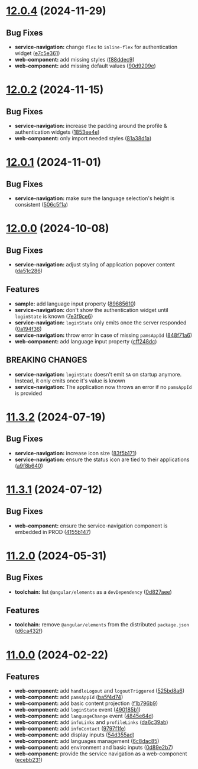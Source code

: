 # [12.0.4](https://github.com/oblique-bit/oblique/compare/12.0.3...12.0.4) (2024-11-29)

## Bug Fixes

- **service-navigation:** change `flex` to `inline-flex` for authentication widget ([e7c5e361](https://github.com/oblique-bit/oblique/commit/e7c5e361b077a756d17145459838e213d1ac5685))
- **web-component:** add missing styles ([f88ddec9](https://github.com/oblique-bit/oblique/commit/f88ddec90198727b6dfefe7b1cb079a93d7ca3d1))
- **web-component:** add missing default values ([90d9209e](https://github.com/oblique-bit/oblique/commit/90d9209ee6de9b0aa1dc444eb17ec512572d7138))

# [12.0.2](https://github.com/oblique-bit/oblique/compare/12.0.1...12.0.2) (2024-11-15)

## Bug Fixes

- **service-navigation:** increase the padding around the profile & authentication widgets ([1853ee4e](https://github.com/oblique-bit/oblique/commit/1853ee4e279688567e1936f60f261af2a7665abc))
- **web-component:** only import needed styles ([81a38d1a](https://github.com/oblique-bit/oblique/commit/81a38d1a9291eab822e7a13a31d88ef16003b731))

# [12.0.1](https://github.com/oblique-bit/oblique/compare/12.0.0...12.0.1) (2024-11-01)

## Bug Fixes

- **service-navigation:** make sure the language selection's height is consistent ([506c5f1a](https://github.com/oblique-bit/oblique/commit/506c5f1a7a4c7743867e9d3dcd22cb0c77f2ee5d))

# [12.0.0](https://github.com/oblique-bit/oblique/compare/11.3.4...12.0.0) (2024-10-08)

## Bug Fixes

- **service-navigation:** adjust styling of application popover content ([da51c286](https://github.com/oblique-bit/oblique/commit/da51c28613575d613abd3dc83519392d3e6aab22))

## Features

- **sample:** add language input property ([89685610](https://github.com/oblique-bit/oblique/commit/89685610d338caf5ff7b42313d2059617bd5387e))
- **service-navigation:** don't show the authentication widget until `loginState` is known ([7e3f9ce6](https://github.com/oblique-bit/oblique/commit/7e3f9ce606e511e0a101f7c6f7a9362e9f54fdaa))
- **service-navigation:** `loginState` only emits once the server responded ([0a194f36](https://github.com/oblique-bit/oblique/commit/0a194f36694d0f6ac744676bb2f9370842193ac0))
- **service-navigation:** throw error in case of missing `pamsAppId` ([848f71a6](https://github.com/oblique-bit/oblique/commit/848f71a6eb4cf2d961aaaf110167e9b97f8d8d2f))
- **web-component:** add language input property ([cff248dc](https://github.com/oblique-bit/oblique/commit/cff248dc11e5019ba188ca0a42178ba4540e53da))

## BREAKING CHANGES

- **service-navigation:** `loginState` doesn't emit `SA` on startup anymore. Instead, it only emits once it's value is known
- **service-navigation:** The application now throws an error if no `pamsAppId` is provided

# [11.3.2](https://github.com/oblique-bit/oblique/compare/11.3.1...11.3.2) (2024-07-19)

## Bug Fixes

- **service-navigation:** increase icon size ([83f5b171](https://github.com/oblique-bit/oblique/commit/83f5b171b3dfecda14873a090bbe5e1b718444ff))
- **service-navigation:** ensure the status icon are tied to their applications ([a9f8b640](https://github.com/oblique-bit/oblique/commit/a9f8b64071f578adab52c2c0b75ad3d430c755e1))

# [11.3.1](https://github.com/oblique-bit/oblique/compare/11.3.0...11.3.1) (2024-07-12)

## Bug Fixes

- **web-component:** ensure the service-navigation component is embedded in PROD ([4155b147](https://github.com/oblique-bit/oblique/commit/4155b147e2d19f71e197c08249de58f1559d0d39))

# [11.2.0](https://github.com/oblique-bit/oblique/compare/11.1.3...11.2.0) (2024-05-31)

## Bug Fixes

- **toolchain:** list `@angular/elements` as a `devDependency` ([0d827aee](https://github.com/oblique-bit/oblique/commit/0d827aeeea8b8418acafec141f9b3b98871b871a))

## Features

- **toolchain:** remove `@angular/elements` from the distributed `package.json` ([d6ca432f](https://github.com/oblique-bit/oblique/commit/d6ca432f1453ef0d520cda6903fd0c3feac55ad3))

# [11.0.0](https://github.com/oblique-bit/oblique/compare/10.3.1...11.0.0) (2024-02-22)

## Features

- **web-component:** add `handleLogout` and `logoutTriggered` ([525bd8a6](https://github.com/oblique-bit/oblique/commit/525bd8a6fe9f4257aa88ad4a29387c855525d788))
- **web-component:** add `pamsAppId` ([ba5f4d74](https://github.com/oblique-bit/oblique/commit/ba5f4d7423855ff4f78fe2cf790ec12c3af72a8c))
- **web-component:** add basic content projection ([f1b796b9](https://github.com/oblique-bit/oblique/commit/f1b796b95338bbe3e515d39252f449c1edab9e14))
- **web-component:** add `loginState` event ([490185b1](https://github.com/oblique-bit/oblique/commit/490185b125a8120fa2a0a068fbc55d1530a616dc))
- **web-component:** add `languageChange` event ([4845e64d](https://github.com/oblique-bit/oblique/commit/4845e64d16220a770895f917e7a5c4bf716a6f7c))
- **web-component:** add `infoLinks` and `profileLinks` ([da6c39ab](https://github.com/oblique-bit/oblique/commit/da6c39ab9091587417e52d4d2cc47ffc1bc16bbc))
- **web-component:** add `infoContact` ([9797f1fe](https://github.com/oblique-bit/oblique/commit/9797f1feebdd560ca421f362af05ee0fe3328d6a))
- **web-component:** add display inputs ([54d355ad](https://github.com/oblique-bit/oblique/commit/54d355adc50e7b96dd0e48f1a7cade7780321e96))
- **web-component:** add languages management ([6c8dac85](https://github.com/oblique-bit/oblique/commit/6c8dac8510ea246114f1629763cc40f70fd13f0a))
- **web-component:** add environment and basic inputs ([0d89e2b7](https://github.com/oblique-bit/oblique/commit/0d89e2b7bfe425395e5e7026805e3033a3ba587c))
- **web-component:** provide the service navigation as a web-component ([ecebb231](https://github.com/oblique-bit/oblique/commit/ecebb231e1be084eaba484432af18f7da2f96d5c))
